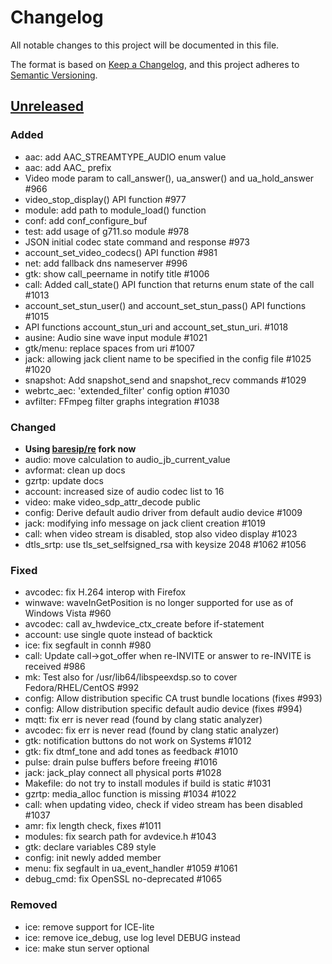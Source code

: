 # Changelog
All notable changes to this project will be documented in this file.

The format is based on [Keep a Changelog](https://keepachangelog.com/en/1.0.0/),
and this project adheres to [Semantic Versioning](https://semver.org/spec/v2.0.0.html).

## [Unreleased]
### Added
- aac: add AAC_STREAMTYPE_AUDIO enum value
- aac: add AAC_ prefix
- Video mode param to call_answer(), ua_answer() and ua_hold_answer #966
- video_stop_display() API function #977
- module: add path to module_load() function
- conf: add conf_configure_buf
- test: add usage of g711.so module #978
- JSON initial codec state command and response #973
- account_set_video_codecs() API function #981
- net: add fallback dns nameserver #996
- gtk: show call_peername in notify title #1006
- call: Added call_state() API function that returns enum state of the call #1013
- account_set_stun_user() and account_set_stun_pass() API functions #1015
- API functions account_stun_uri and account_set_stun_uri. #1018
- ausine: Audio sine wave input module #1021
- gtk/menu: replace spaces from uri #1007
- jack: allowing jack client name to be specified in the config file #1025 #1020
- snapshot: Add snapshot_send and snapshot_recv commands #1029
- webrtc_aec: 'extended_filter' config option #1030
- avfilter: FFmpeg filter graphs integration #1038

### Changed
- **Using [baresip/re](https://github.com/baresip/re) fork now**
- audio: move calculation to audio_jb_current_value 
- avformat: clean up docs
- gzrtp: update docs
- account: increased size of audio codec list to 16
- video: make video_sdp_attr_decode public
- config: Derive default audio driver from default audio device #1009
- jack: modifying info message on jack client creation #1019
- call: when video stream is disabled, stop also video display #1023
- dtls_srtp: use tls_set_selfsigned_rsa with keysize 2048 #1062 #1056

### Fixed
- avcodec: fix H.264 interop with Firefox
- winwave: waveInGetPosition is no longer supported for use as of Windows Vista #960
- avcodec: call av_hwdevice_ctx_create before if-statement
- account: use single quote instead of backtick
- ice: fix segfault in connh #980
- call: Update call->got_offer when re-INVITE or answer to re-INVITE is received #986
- mk: Test also for /usr/lib64/libspeexdsp.so to cover Fedora/RHEL/CentOS #992
- config: Allow distribution specific CA trust bundle locations (fixes #993)
- config: Allow distribution specific default audio device (fixes #994)
- mqtt: fix err is never read (found by clang static analyzer)
- avcodec: fix err is never read (found by clang static analyzer)
- gtk: notification buttons do not work on Systems #1012
- gtk: fix dtmf_tone and add tones as feedback #1010
- pulse: drain pulse buffers before freeing #1016
- jack: jack_play connect all physical ports #1028
- Makefile: do not try to install modules if build is static #1031
- gzrtp: media_alloc function is missing #1034 #1022
- call: when updating video, check if video stream has been disabled #1037
- amr: fix length check, fixes #1011
- modules: fix search path for avdevice.h #1043
- gtk: declare variables C89 style
- config: init newly added member
- menu: fix segfault in ua_event_handler #1059 #1061
- debug_cmd: fix OpenSSL no-deprecated #1065


### Removed
- ice: remove support for ICE-lite
- ice: remove ice_debug, use log level DEBUG instead
- ice: make stun server optional


[Unreleased]: https://github.com/baresip/baresip/compare/v0.6.6...HEAD

